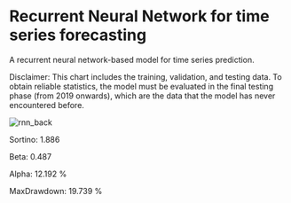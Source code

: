 # Recurrent Neural Network for time series forecasting

A recurrent neural network-based model for time series prediction.

Disclaimer: This chart includes the training, validation, and testing data. To obtain reliable statistics, the model must be evaluated in the final testing phase (from 2019 onwards), which are the data that the model has never encountered before.

![rnn_back](https://user-images.githubusercontent.com/92114788/231258211-63b25a04-de42-43f7-88d7-204f54203450.png)

Sortino: 1.886

Beta: 0.487

Alpha: 12.192 %

MaxDrawdown: 19.739 %
